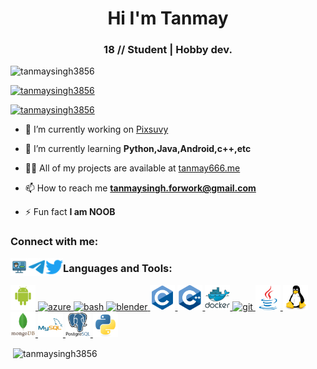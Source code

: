 <h1 align="center">Hi I'm Tanmay</h1>
<h3 align="center">18 // Student | Hobby dev.</h3>

<p align="left"> <img src="https://komarev.com/ghpvc/?username=tanmaysingh3856&label=Profile%20views&color=0e75b6&style=flat" alt="tanmaysingh3856" /> </p>

<p align="left"> <a href="https://github.com/ryo-ma/github-profile-trophy"><img src="https://github-profile-trophy.vercel.app/?username=tanmaysingh3856" alt="tanmaysingh3856" /></a> </p>

<p align="left"> <a href="https://twitter.com/tanmaysingh3856" target="blank"><img src="https://img.shields.io/twitter/follow/tanmaysingh3856?logo=twitter&style=for-the-badge" alt="tanmaysingh3856" /></a> </p>

- 🔭 I’m currently working on [Pixsuvy](https://github.com/pixsuvy/PixsuvyUserbot)

- 🌱 I’m currently learning **Python,Java,Android,c++,etc**

- 👨‍💻 All of my projects are available at [tanmay666.me](tanmay666.me)

- 📫 How to reach me **tanmaysingh.forwork@gmail.com**

- ⚡ Fun fact **I am NOOB**

<h3 align="left">Connect with me:</h3>
<p align="left">
<a href="https://tanmay666.me" class="padded"><img align="left" alt="https://tanmay666.me" width="28px" src="./res/website.png" /></a> 
<a href="https://telegram.dog/slrded" class="padded"><img align="left" alt="slr" width="28px" src="./res/telegram.png" /></a> 
<a href="https://twitter.com/tanmaysingh3856" class="padded"><img align="left" alt="Tanmay" width="28px" src="./res/twitter.png" /></a> 
</p>


<h3 align="left">Languages and Tools:</h3>
<p align="left"> <a href="https://developer.android.com" target="_blank" rel="noreferrer"> <img src="https://raw.githubusercontent.com/devicons/devicon/master/icons/android/android-original-wordmark.svg" alt="android" width="40" height="40"/> </a> <a href="https://azure.microsoft.com/en-in/" target="_blank" rel="noreferrer"> <img src="https://www.vectorlogo.zone/logos/microsoft_azure/microsoft_azure-icon.svg" alt="azure" width="40" height="40"/> </a> <a href="https://www.gnu.org/software/bash/" target="_blank" rel="noreferrer"> <img src="https://www.vectorlogo.zone/logos/gnu_bash/gnu_bash-icon.svg" alt="bash" width="40" height="40"/> </a> <a href="https://www.blender.org/" target="_blank" rel="noreferrer"> <img src="https://download.blender.org/branding/community/blender_community_badge_white.svg" alt="blender" width="40" height="40"/> </a> <a href="https://www.cprogramming.com/" target="_blank" rel="noreferrer"> <img src="https://raw.githubusercontent.com/devicons/devicon/master/icons/c/c-original.svg" alt="c" width="40" height="40"/> </a> <a href="https://www.w3schools.com/cpp/" target="_blank" rel="noreferrer"> <img src="https://raw.githubusercontent.com/devicons/devicon/master/icons/cplusplus/cplusplus-original.svg" alt="cplusplus" width="40" height="40"/> </a> <a href="https://www.docker.com/" target="_blank" rel="noreferrer"> <img src="https://raw.githubusercontent.com/devicons/devicon/master/icons/docker/docker-original-wordmark.svg" alt="docker" width="40" height="40"/> </a> <a href="https://git-scm.com/" target="_blank" rel="noreferrer"> <img src="https://www.vectorlogo.zone/logos/git-scm/git-scm-icon.svg" alt="git" width="40" height="40"/> </a> <a href="https://www.java.com" target="_blank" rel="noreferrer"> <img src="https://raw.githubusercontent.com/devicons/devicon/master/icons/java/java-original.svg" alt="java" width="40" height="40"/> </a> <a href="https://www.linux.org/" target="_blank" rel="noreferrer"> <img src="https://raw.githubusercontent.com/devicons/devicon/master/icons/linux/linux-original.svg" alt="linux" width="40" height="40"/> </a> <a href="https://www.mongodb.com/" target="_blank" rel="noreferrer"> <img src="https://raw.githubusercontent.com/devicons/devicon/master/icons/mongodb/mongodb-original-wordmark.svg" alt="mongodb" width="40" height="40"/> </a> <a href="https://www.mysql.com/" target="_blank" rel="noreferrer"> <img src="https://raw.githubusercontent.com/devicons/devicon/master/icons/mysql/mysql-original-wordmark.svg" alt="mysql" width="40" height="40"/> </a> <a href="https://www.postgresql.org" target="_blank" rel="noreferrer"> <img src="https://raw.githubusercontent.com/devicons/devicon/master/icons/postgresql/postgresql-original-wordmark.svg" alt="postgresql" width="40" height="40"/> </a> <a href="https://www.python.org" target="_blank" rel="noreferrer"> <img src="https://raw.githubusercontent.com/devicons/devicon/master/icons/python/python-original.svg" alt="python" width="40" height="40"/> </a> </p>

<p>&nbsp;<img align="center" src="https://github-readme-stats.vercel.app/api?username=tanmaysingh3856&show_icons=true&locale=en" alt="tanmaysingh3856" /></p>

